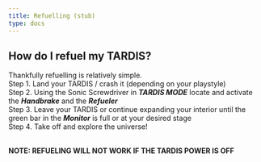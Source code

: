 ```yaml
---
title: Refuelling (stub)
type: docs
---
```

## How do I refuel my TARDIS?
Thankfully refuelling is relatively simple.<br>
Step 1. Land your TARDIS / crash it (depending on your playstyle)<br>
Step 2. Using the Sonic Screwdriver in ***TARDIS MODE*** locate and activate the ***Handbrake*** and the ***Refueler***<br>
Step 3. Leave your TARDIS or continue expanding your interior until the green bar in the ***Monitor*** is full or at your desired stage<br>
Step 4. Take off and explore the universe!<br>

<br>**NOTE: REFUELING WILL NOT WORK IF THE TARDIS POWER IS OFF**

